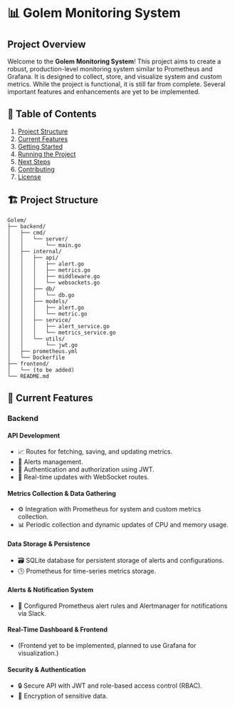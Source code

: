 # 📊 Golem Monitoring System

## Project Overview

Welcome to the **Golem Monitoring System**! This project aims to create a robust, production-level monitoring system similar to Prometheus and Grafana. It is designed to collect, store, and visualize system and custom metrics. While the project is functional, it is still far from complete. Several important features and enhancements are yet to be implemented.

## 🚀 Table of Contents

1. [Project Structure](#project-structure)
2. [Current Features](#current-features)
3. [Getting Started](#getting-started)
4. [Running the Project](#running-the-project)
5. [Next Steps](#next-steps)
6. [Contributing](#contributing)
7. [License](#license)

## 🏗 Project Structure

```plaintext
Golem/
├── backend/
│   ├── cmd/
│   │   └── server/
│   │       └── main.go
│   ├── internal/
│   │   ├── api/
│   │   │   ├── alert.go
│   │   │   ├── metrics.go
│   │   │   ├── middleware.go
│   │   │   └── websockets.go
│   │   ├── db/
│   │   │   └── db.go
│   │   ├── models/
│   │   │   ├── alert.go
│   │   │   └── metric.go
│   │   ├── service/
│   │   │   ├── alert_service.go
│   │   │   └── metrics_service.go
│   │   └── utils/
│   │       └── jwt.go
│   ├── prometheus.yml
│   └── Dockerfile
├── frontend/
│   └── (to be added)
└── README.md
```
## 🌟 Current Features

### Backend

#### API Development

- 📈 Routes for fetching, saving, and updating metrics.
- 🚨 Alerts management.
- 🔐 Authentication and authorization using JWT.
- 🔄 Real-time updates with WebSocket routes.

#### Metrics Collection & Data Gathering

- ⚙️ Integration with Prometheus for system and custom metrics collection.
- 📊 Periodic collection and dynamic updates of CPU and memory usage.

#### Data Storage & Persistence

- 🗃 SQLite database for persistent storage of alerts and configurations.
- 🕒 Prometheus for time-series metrics storage.

#### Alerts & Notification System

- 📢 Configured Prometheus alert rules and Alertmanager for notifications via Slack.

#### Real-Time Dashboard & Frontend

- (Frontend yet to be implemented, planned to use Grafana for visualization.)

#### Security & Authentication

- 🔒 Secure API with JWT and role-based access control (RBAC).
- 🔐 Encryption of sensitive data.
